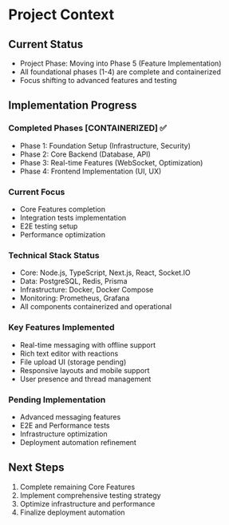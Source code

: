 # Project Context

## Current Status
- Project Phase: Moving into Phase 5 (Feature Implementation)
- All foundational phases (1-4) are complete and containerized
- Focus shifting to advanced features and testing

## Implementation Progress

### Completed Phases [CONTAINERIZED] ✅
- Phase 1: Foundation Setup (Infrastructure, Security)
- Phase 2: Core Backend (Database, API)
- Phase 3: Real-time Features (WebSocket, Optimization)
- Phase 4: Frontend Implementation (UI, UX)

### Current Focus
- Core Features completion
- Integration tests implementation
- E2E testing setup
- Performance optimization

### Technical Stack Status
- Core: Node.js, TypeScript, Next.js, React, Socket.IO
- Data: PostgreSQL, Redis, Prisma
- Infrastructure: Docker, Docker Compose
- Monitoring: Prometheus, Grafana
- All components containerized and operational

### Key Features Implemented
- Real-time messaging with offline support
- Rich text editor with reactions
- File upload UI (storage pending)
- Responsive layouts and mobile support
- User presence and thread management

### Pending Implementation
- Advanced messaging features
- E2E and Performance tests
- Infrastructure optimization
- Deployment automation refinement

## Next Steps
1. Complete remaining Core Features
2. Implement comprehensive testing strategy
3. Optimize infrastructure and performance
4. Finalize deployment automation 